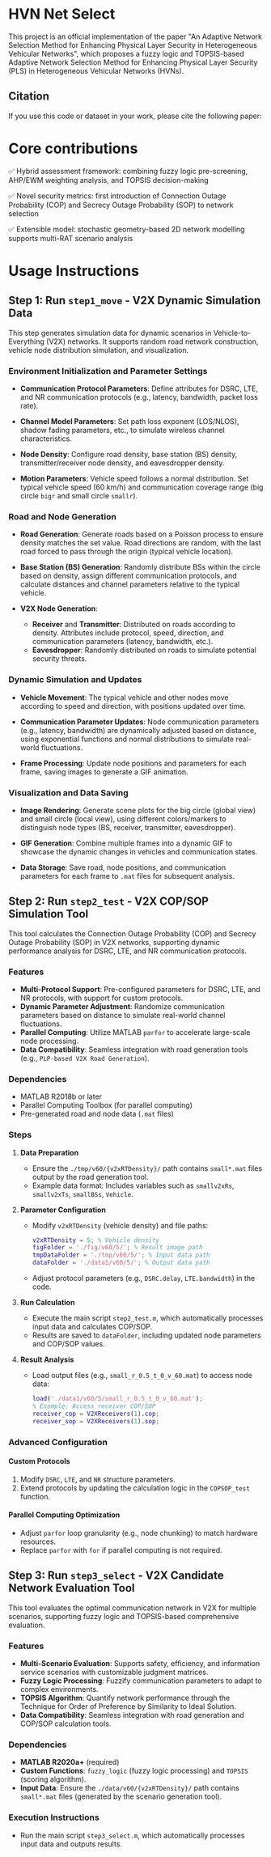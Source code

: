 # HVN Net Select
This project is an official implementation of the paper "An Adaptive Network Selection Method for Enhancing Physical Layer Security in Heterogeneous Vehicular Networks", which proposes a fuzzy logic and TOPSIS-based Adaptive Network Selection Method for Enhancing Physical Layer Security (PLS) in Heterogeneous Vehicular Networks (HVNs).

## Citation
If you use this code or dataset in your work, please cite the following paper:

# Core contributions
✅ Hybrid assessment framework: combining fuzzy logic pre-screening, AHP/EWM weighting analysis, and TOPSIS decision-making

✅ Novel security metrics: first introduction of Connection Outage Probability (COP) and Secrecy Outage Probability (SOP) to network selection

✅ Extensible model: stochastic geometry-based 2D network modelling supports multi-RAT scenario analysis

# Usage Instructions

## Step 1: Run `step1_move` - V2X Dynamic Simulation Data
This step generates simulation data for dynamic scenarios in Vehicle-to-Everything (V2X) networks. It supports random road network construction, vehicle node distribution simulation, and visualization.

### Environment Initialization and Parameter Settings

- ​**Communication Protocol Parameters**: Define attributes for DSRC, LTE, and NR communication protocols (e.g., latency, bandwidth, packet loss rate).

- ​**Channel Model Parameters**: Set path loss exponent (LOS/NLOS), shadow fading parameters, etc., to simulate wireless channel characteristics.

- ​**Node Density**: Configure road density, base station (BS) density, transmitter/receiver node density, and eavesdropper density.

- ​**Motion Parameters**: Vehicle speed follows a normal distribution. Set typical vehicle speed (60 km/h) and communication coverage range (big circle `bigr` and small circle `smallr`).

### Road and Node Generation

- ​**Road Generation**: Generate roads based on a Poisson process to ensure density matches the set value. Road directions are random, with the last road forced to pass through the origin (typical vehicle location).

- ​**Base Station (BS) Generation**: Randomly distribute BSs within the circle based on density, assign different communication protocols, and calculate distances and channel parameters relative to the typical vehicle.

- ​**V2X Node Generation**:
   - **Receiver** and **Transmitter**: Distributed on roads according to density. Attributes include protocol, speed, direction, and communication parameters (latency, bandwidth, etc.).
   - **Eavesdropper**: Randomly distributed on roads to simulate potential security threats.

### Dynamic Simulation and Updates

- ​**Vehicle Movement**: The typical vehicle and other nodes move according to speed and direction, with positions updated over time.

- ​**Communication Parameter Updates**: Node communication parameters (e.g., latency, bandwidth) are dynamically adjusted based on distance, using exponential functions and normal distributions to simulate real-world fluctuations.

- ​**Frame Processing**: Update node positions and parameters for each frame, saving images to generate a GIF animation.

### Visualization and Data Saving

- ​**Image Rendering**: Generate scene plots for the big circle (global view) and small circle (local view), using different colors/markers to distinguish node types (BS, receiver, transmitter, eavesdropper).

- ​**GIF Generation**: Combine multiple frames into a dynamic GIF to showcase the dynamic changes in vehicles and communication states.

- ​**Data Storage**: Save road, node positions, and communication parameters for each frame to `.mat` files for subsequent analysis.

## Step 2: Run `step2_test` - V2X COP/SOP Simulation Tool
This tool calculates the Connection Outage Probability (COP) and Secrecy Outage Probability (SOP) in V2X networks, supporting dynamic performance analysis for DSRC, LTE, and NR communication protocols.

### Features
- ​**Multi-Protocol Support**: Pre-configured parameters for DSRC, LTE, and NR protocols, with support for custom protocols.
- ​**Dynamic Parameter Adjustment**: Randomize communication parameters based on distance to simulate real-world channel fluctuations.
- ​**Parallel Computing**: Utilize MATLAB `parfor` to accelerate large-scale node processing.
- ​**Data Compatibility**: Seamless integration with road generation tools (e.g., `PLP-based V2X Road Generation`).

### Dependencies
- MATLAB R2018b or later
- Parallel Computing Toolbox (for parallel computing)
- Pre-generated road and node data (`.mat` files)

### Steps

1. **Data Preparation**  
   - Ensure the `./tmp/v60/{v2xRTDensity}/` path contains `small*.mat` files output by the road generation tool.
   - Example data format: Includes variables such as `smallv2xRs`, `smallv2xTs`, `smallBSs`, `Vehicle`.

2. **Parameter Configuration**  
   - Modify `v2xRTDensity` (vehicle density) and file paths:
     ```matlab
     v2xRTDensity = 5; % Vehicle density
     figFolder = './fig/v60/5/'; % Result image path
     tmpDataFolder = './tmp/v60/5/'; % Input data path
     dataFolder = './data1/v60/5/'; % Output data path
     ```
   - Adjust protocol parameters (e.g., `DSRC.delay`, `LTE.bandwidth`) in the code.

3. **Run Calculation**  
   - Execute the main script `step2_test.m`, which automatically processes input data and calculates COP/SOP.
   - Results are saved to `dataFolder`, including updated node parameters and COP/SOP values.

4. **Result Analysis**  
   - Load output files (e.g., `small_r_0.5_t_0_v_60.mat`) to access node data:
     ```matlab
     load('./data1/v60/5/small_r_0.5_t_0_v_60.mat');
     % Example: Access receiver COP/SOP
     receiver_cop = V2XReceivers(1).cop;
     receiver_sop = V2XReceivers(1).sop;
     ```

### Advanced Configuration

#### Custom Protocols
1. Modify `DSRC`, `LTE`, and `NR` structure parameters.
2. Extend protocols by updating the calculation logic in the `COPSOP_test` function.

#### Parallel Computing Optimization
- Adjust `parfor` loop granularity (e.g., node chunking) to match hardware resources.
- Replace `parfor` with `for` if parallel computing is not required.

## Step 3: Run `step3_select` - V2X Candidate Network Evaluation Tool
This tool evaluates the optimal communication network in V2X for multiple scenarios, supporting fuzzy logic and TOPSIS-based comprehensive evaluation.

### Features
- ​**Multi-Scenario Evaluation**: Supports safety, efficiency, and information service scenarios with customizable judgment matrices.
- ​**Fuzzy Logic Processing**: Fuzzify communication parameters to adapt to complex environments.
- ​**TOPSIS Algorithm**: Quantify network performance through the Technique for Order of Preference by Similarity to Ideal Solution.
- ​**Data Compatibility**: Seamless integration with road generation and COP/SOP calculation tools.

### Dependencies
- ​**MATLAB R2020a+** (required)
- ​**Custom Functions**: `fuzzy_logic` (fuzzy logic processing) and `TOPSIS` (scoring algorithm).
- ​**Input Data**: Ensure the `./data/v60/{v2xRTDensity}/` path contains `small*.mat` files (generated by the scenario generation tool).

### Execution Instructions
- Run the main script `step3_select.m`, which automatically processes input data and outputs results.
```
